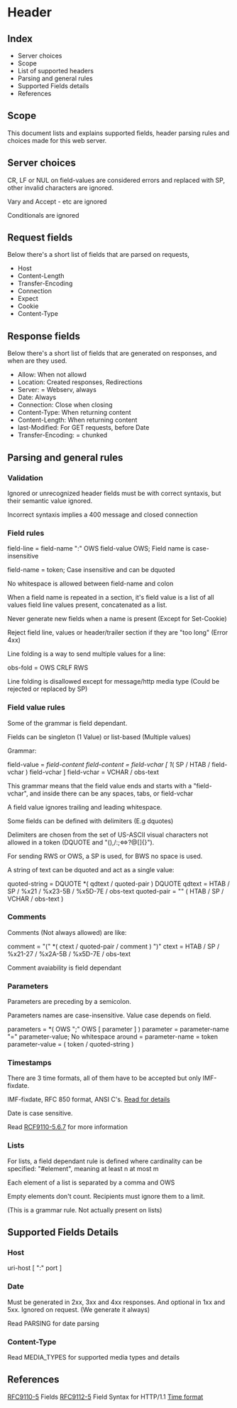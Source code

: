 # Header

## Index

- Server choices
- Scope
- List of supported headers
- Parsing and general rules
- Supported Fields details
- References

## Scope

This document lists and explains supported fields, header parsing rules and choices made for this web server.

## Server choices

CR, LF or NUL on field-values are considered errors and replaced with SP, other invalid characters are ignored.

Vary and Accept - etc are ignored

Conditionals are ignored


## Request fields

Below there's a short list of fields that are parsed on requests,

- Host
- Content-Length
- Transfer-Encoding
- Connection
- Expect
- Cookie
- Content-Type

## Response fields

Below there's a short list of fields that are generated on responses, and when are they used.

- Allow: When not allowd
- Location: Created responses, Redirections
- Server: = Webserv, always
- Date: Always
- Connection: Close when closing
- Content-Type: When returning content
- Content-Length: When returning content
- last-Modified: For GET requests, before Date
- Transfer-Encoding: = chunked

## Parsing and general rules

### Validation

Ignored or unrecognized header fields must be with correct syntaxis, but their semantic value ignored. 

Incorrect syntaxis implies a 400 message and closed connection

### Field rules

field-line   = field-name ":" OWS field-value OWS; Field name is case-insensitive

field-name = token; Case insensitive and can be dquoted

No whitespace is allowed between field-name and colon

When a field name is repeated in a section, it's field value is a list of all values field line values present, concatenated as a list.

Never generate new fields when a name is present (Except for Set-Cookie)

Reject field line, values or header/trailer section if they are "too long" (Error 4xx)

Line folding is a way to send multiple values for a line:

obs-fold     = OWS CRLF RWS

Line folding is disallowed except for message/http media type (Could be rejected or replaced by SP)

### Field value rules

Some of the grammar is field dependant.

Fields can be singleton (1 Value) or list-based (Multiple values)

Grammar:

field-value    = *field-content
field-content  = field-vchar [ 1*( SP / HTAB / field-vchar ) field-vchar ]
field-vchar    = VCHAR / obs-text

This grammar means that the field value ends and starts with a "field-vchar", and inside there can be any spaces, tabs, or field-vchar

A field value ignores trailing and leading whitespace.

Some fields can be defined with delimiters (E.g dquotes)

Delimiters are chosen from the set of US-ASCII visual characters not allowed in a token (DQUOTE and "(),/:;<=>?@[\]{}").

For sending RWS or OWS, a SP is used, for BWS no space is used.

A string of text can be dquoted and act as a single value:

  quoted-string  = DQUOTE *( qdtext / quoted-pair ) DQUOTE
  qdtext         = HTAB / SP / %x21 / %x23-5B / %x5D-7E / obs-text
  quoted-pair    = "\" ( HTAB / SP / VCHAR / obs-text )

### Comments

Comments (Not always allowed) are like:

  comment        = "(" *( ctext / quoted-pair / comment ) ")"
  ctext          = HTAB / SP / %x21-27 / %x2A-5B / %x5D-7E / obs-text

Comment avaiability is field dependant

### Parameters

Parameters are preceding by a semicolon.

Parameters names are case-insensitive. Value case depends on field.

parameters      = *( OWS ";" OWS [ parameter ] )
parameter       = parameter-name "=" parameter-value; No whitespace around =
parameter-name  = token
parameter-value = ( token / quoted-string )

### Timestamps

There are 3 time formats, all of them have to be accepted but only IMF-fixdate.

IMF-fixdate, RFC 850 format, ANSI C's. [Read for details](https://datatracker.ietf.org/doc/html/rfc9110#name-date-time-formats)

Date is case sensitive.

Read [RCF9110-5.6.7](https://datatracker.ietf.org/doc/html/rfc9110#section-5.6.7) for more information

### Lists

For lists, a field dependant rule is defined where cardinality can be specified: "<n>#<m>element", meaning at least n at most m

Each element of a list is separated by a comma and OWS

Empty elements don't count. Recipients must ignore them to a limit. 

(This is a grammar rule. Not actually present on lists)

## Supported Fields Details

### Host

uri-host [ ":" port ]

### Date

Must be generated in 2xx, 3xx and 4xx responses. And optional in 1xx and 5xx. Ignored on request. (We generate it always)

Read PARSING for date parsing

### Content-Type

Read MEDIA_TYPES for supported media types and details

## References

[RFC9110-5](https://datatracker.ietf.org/doc/html/rfc9110#name-fields) Fields
[RFC9112-5](https://datatracker.ietf.org/doc/html/rfc9112#name-field-syntax) Field Syntax for HTTP/1.1
[Time format](https://datatracker.ietf.org/doc/html/rfc9110#name-date-time-formats)
